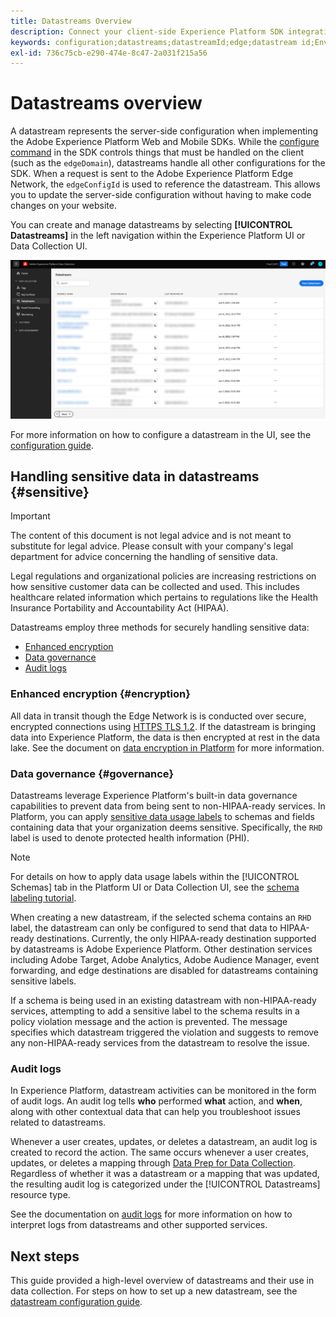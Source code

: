 ```yaml
---
title: Datastreams Overview
description: Connect your client-side Experience Platform SDK integration with Adobe products and third-party destinations.
keywords: configuration;datastreams;datastreamId;edge;datastream id;Environment Settings;edgeConfigId;identity;id sync enabled;ID Sync Container ID;Sandbox;Streaming Inlet;Event Dataset;target;client code;Property Token;Target Environment ID;Cookie Destinations;url Destinations;Analytics Settings Blockreport suite id;Data Prep for Data Collection;Data Prep;Mapper;XDM Mapper;Mapper on Edge;
exl-id: 736c75cb-e290-474e-8c47-2a031f215a56
---
```

# Datastreams overview

A datastream represents the server-side configuration when implementing the Adobe Experience Platform Web and Mobile SDKs. While the [configure command](../fundamentals/configuring-the-sdk.md) in the SDK controls things that must be handled on the client (such as the `edgeDomain`), datastreams handle all other configurations for the SDK. When a request is sent to the Adobe Experience Platform Edge Network, the `edgeConfigId` is used to reference the datastream. This allows you to update the server-side configuration without having to make code changes on your website. 

You can create and manage datastreams by selecting **[!UICONTROL Datastreams]** in the left navigation within the Experience Platform UI or Data Collection UI.

![Datastreams tab in the Data Collection UI](../images/datastreams/overview/datastreams-tab.png)

For more information on how to configure a datastream in the UI, see the [configuration guide](./configure.md).

## Handling sensitive data in datastreams {#sensitive}

>[!IMPORTANT]
>
>The content of this document is not legal advice and is not meant to substitute for legal advice. Please consult with your company's legal department for advice concerning the handling of sensitive data. 

Legal regulations and organizational policies are increasing restrictions on how sensitive customer data can be collected and used. This includes healthcare related information which pertains to regulations like the Health Insurance Portability and Accountability Act (HIPAA).

Datastreams employ three methods for securely handling sensitive data:

* [Enhanced encryption](#encryption)
* [Data governance](#governance)
* [Audit logs](#audit-logs)

### Enhanced encryption {#encryption}

All data in transit though the Edge Network is is conducted over secure, encrypted connections using [HTTPS TLS 1.2](https://datatracker.ietf.org/doc/html/rfc5246). If the datastream is bringing data into Experience Platform, the data is then encrypted at rest in the data lake. See the document on [data encryption in Platform](../../landing/governance-privacy-security/encryption.md) for more information.

### Data governance {#governance}

Datastreams leverage Experience Platform's built-in data governance capabilities to prevent data from being sent to non-HIPAA-ready services. In Platform, you can apply [sensitive data usage labels](../../data-governance/labels/reference.md#sensitive) to schemas and fields containing data that your organization deems sensitive. Specifically, the `RHD` label is used to denote protected health information (PHI).

>[!NOTE]
>
>For details on how to apply data usage labels within the [!UICONTROL Schemas] tab in the Platform UI or Data Collection UI, see the [schema labeling tutorial](../../xdm/tutorials/labels.md).

When creating a new datastream, if the selected schema contains an `RHD` label, the datastream can only be configured to send that data to HIPAA-ready destinations. Currently, the only HIPAA-ready destination supported by datastreams is Adobe Experience Platform. Other destination services including Adobe Target, Adobe Analytics, Adobe Audience Manager, event forwarding, and edge destinations are disabled for datastreams containing sensitive labels.

If a schema is being used in an existing datastream with non-HIPAA-ready services, attempting to add a sensitive label to the schema results in a policy violation message and the action is prevented. The message specifies which datastream triggered the violation and suggests to remove any non-HIPAA-ready services from the datastream to resolve the issue.

### Audit logs

In Experience Platform, datastream activities can be monitored in the form of audit logs. An audit log tells **who** performed **what** action, and **when**, along with other contextual data that can help you troubleshoot issues related to datastreams.

Whenever a user creates, updates, or deletes a datastream, an audit log is created to record the action. The same occurs whenever a user creates, updates, or deletes a mapping through [Data Prep for Data Collection](./data-prep.md). Regardless of whether it was a datastream or a mapping that was updated, the resulting audit log is categorized under the [!UICONTROL Datastreams] resource type.

See the documentation on [audit logs](../../landing/governance-privacy-security/audit-logs/overview.md) for more information on how to interpret logs from datastreams and other supported services.

## Next steps

This guide provided a high-level overview of datastreams and their use in data collection. For steps on how to set up a new datastream, see the [datastream configuration guide](./configure.md).
